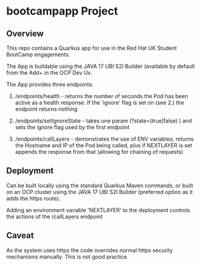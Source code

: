 # bootcampapp Project

## Overview

This repo contains a Quarkus app for use in the Red Hat UK Student BootCamp engagements.

The App is buildable using the JAVA 17 UBI S2I Builder (available by default from the Add+ in the OCP Dev Ux.

The App provides three endpoints:

1. /endpoints/health - returns the number of seconds the Pod has been active as a health response. If the 'ignore' flag is set on (see 2.) the endpoint returns nothing

2. /endpoints/setIgnoreState - takes one param (?state=(true|false) ) and sets the ignore flag used by the first endpoint

3. /endpoints/callLayers - demonstrates the use of ENV variables; returns the Hostname and IP of the Pod being called, plus if NEXTLAYER is set appends the response from that (allowing for chaining of requests)

## Deployment

Can be built locally using the standard Quarkus Maven commands, or built on an OCP cluster using the JAVA 17 UBI S2I Builder (preferred option as it adds the https route).

Adding an environment variable 'NEXTLAYER' to the deployment controls the actions of the /callLayers endpoint

## Caveat

As the system uses https the code overrides normal https security mechanisms manually. This is not good practice. 
